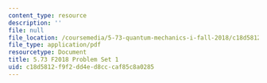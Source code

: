 ```yaml
---
content_type: resource
description: ''
file: null
file_location: /coursemedia/5-73-quantum-mechanics-i-fall-2018/c18d5812f9f2dd4ed8cccaf85c8a0285_MIT5_73F18_PSet1.pdf
file_type: application/pdf
resourcetype: Document
title: 5.73 F2018 Problem Set 1
uid: c18d5812-f9f2-dd4e-d8cc-caf85c8a0285
---
```

